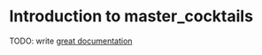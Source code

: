# Introduction to master_cocktails

TODO: write [great documentation](http://jacobian.org/writing/what-to-write/)
